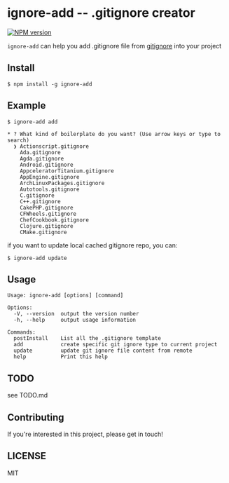 ignore-add -- .gitignore creator
===
[![NPM version][npm-image]][npm-url]

`ignore-add` can help you add .gitignore file from [gitignore](https://github.com/github/gitignore) into your project

## Install

```
$ npm install -g ignore-add
```

## Example
```
$ ignore-add add

* ? What kind of boilerplate do you want? (Use arrow keys or type to search)
  ❯ Actionscript.gitignore
    Ada.gitignore
    Agda.gitignore
    Android.gitignore
    AppceleratorTitanium.gitignore
    AppEngine.gitignore
    ArchLinuxPackages.gitignore
    Autotools.gitignore
    C.gitignore
    C++.gitignore
    CakePHP.gitignore
    CFWheels.gitignore
    ChefCookbook.gitignore
    Clojure.gitignore
    CMake.gitignore
```


if you want to update local cached gitignore repo, you can: 
```
$ ignore-add update
```
## Usage

```
Usage: ignore-add [options] [command]

Options:
  -V, --version  output the version number
  -h, --help     output usage information

Commands:
  postInstall    List all the .gitignore template
  add            create specific git ignore type to current project
  update         update git ignore file content from remote
  help           Print this help
```

## TODO 

see TODO.md

## Contributing
If you're interested in this project, please get in touch!

## LICENSE
MIT

[npm-image]: https://img.shields.io/npm/v/ignore-add.svg?style=flat-square
[npm-url]: https://npmjs.org/package/ignore-add
